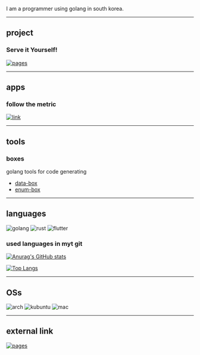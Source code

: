 I am a programmer using golang in south korea.

---

## project

### Serve it Yourself!

[![pages](https://img.shields.io/badge/-Pages-eaeff9?style=flat&logo=CloudFlare)](https://serve-it-yourself.pages.dev/)

---

## apps

### follow the metric

[![link](https://img.shields.io/badge/-heroku-e0707e?style=flat&logo=HEROKU)](https://follow-the-metric.herokuapp.com/)

---

## tools

### boxes

golang tools for code generating

- [data-box](https://github.com/snowmerak/databox)
- [enum-box](https://github.com/snowmerak/enumbox)

---

## languages

![golang](https://img.shields.io/badge/-Go-eaeff9?style=flat&logo=GO)
![rust](https://img.shields.io/badge/-Rust-e0707e?style=flat&logo=RUST)
![flutter](https://img.shields.io/badge/-Flutter-e0707e?style=flat&logo=FLUTTER)

### used languages in myt git

[![Anurag's GitHub stats](https://github-readme-stats.vercel.app/api?username=snowmerak)](https://github.com/anuraghazra/github-readme-stats)

[![Top Langs](https://github-readme-stats.vercel.app/api/top-langs/?username=snowmerak)](https://github.com/anuraghazra/github-readme-stats)

---

## OSs

![arch](https://img.shields.io/badge/Arch-Linux-e0707e?style=flat&logo=ARCH-Linux)
![kubuntu](https://img.shields.io/badge/Kubuntu-e0707e?style=flat&logo=KUBUNTU)
![mac](https://img.shields.io/badge/macOS-eaeff9?style=flat&logo=MAC)

---

## external link

[![pages](https://img.shields.io/badge/Pages-eaeff9?style=flat&logo=CloudFlare)](https://snowmerak.pages.dev)
